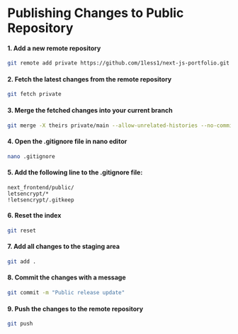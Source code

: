 # Publishing Changes to Public Repository

#### 1. Add a new remote repository
``` bash
git remote add private https://github.com/1less1/next-js-portfolio.git
```

#### 2. Fetch the latest changes from the remote repository
``` bash
git fetch private
```

#### 3. Merge the fetched changes into your current branch
``` bash
git merge -X theirs private/main --allow-unrelated-histories --no-commit
```

#### 4. Open the .gitignore file in nano editor
``` bash
nano .gitignore
```

#### 5. Add the following line to the .gitignore file:
```
next_frontend/public/
letsencrypt/*
!letsencrypt/.gitkeep
```

#### 6. Reset the index
``` bash
git reset
```

#### 7. Add all changes to the staging area
``` bash
git add .
```

#### 8. Commit the changes with a message
``` bash
git commit -m "Public release update"
```

#### 9. Push the changes to the remote repository
``` bash
git push
```